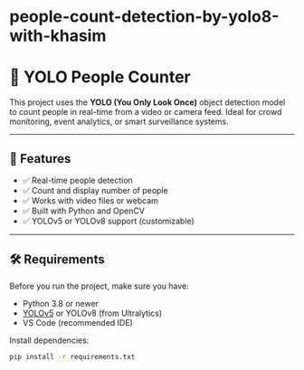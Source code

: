 # people-count-detection-by-yolo8-with-khasim
# 🧍 YOLO People Counter

This project uses the **YOLO (You Only Look Once)** object detection model to count people in real-time from a video or camera feed. Ideal for crowd monitoring, event analytics, or smart surveillance systems.

---

## 🚀 Features

- ✅ Real-time people detection
- ✅ Count and display number of people
- ✅ Works with video files or webcam
- ✅ Built with Python and OpenCV
- ✅ YOLOv5 or YOLOv8 support (customizable)

---

## 🛠️ Requirements

Before you run the project, make sure you have:

- Python 3.8 or newer
- [YOLOv5](https://github.com/ultralytics/yolov5) or YOLOv8 (from Ultralytics)
- VS Code (recommended IDE)

Install dependencies:

```bash
pip install -r requirements.txt
